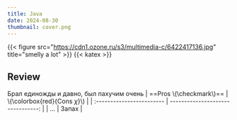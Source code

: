 ```yaml
---
title: Java
date: 2024-08-30
thumbnail: cover.png
---
```

{{< figure src="https://cdn1.ozone.ru/s3/multimedia-c/6422417136.jpg" title="smelly a lot" >}}
{{< katex >}}

## Review

Брал единожды и давно, был пахучим очень
| ==Pros \\(\checkmark\\)== | \\(\colorbox{red}{Cons $\chi$}\\) |
| :------------------------ | --------------------------------: |
| ...                       |                             Запах |
